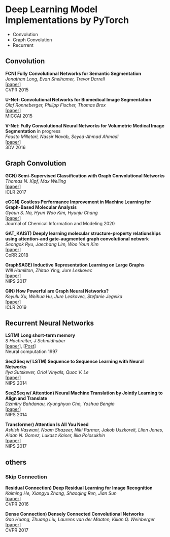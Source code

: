 # Deep Learning Model Implementations by PyTorch
* Convolution 
* Graph Convolution 
* Recurrent 



## Convolution

**FCN) Fully Convolutional Networks for Semantic Segmentation**   
*Jonathan Long, Evan Shelhamer, Trevor Darrell*   
[[paper](https://arxiv.org/abs/1411.4038)]    
CVPR 2015 


**U-Net: Convolutional Networks for Biomedical Image Segmentation**   
*Olaf Ronneberger, Philipp Fischer, Thomas Brox*   
[[paper](https://arxiv.org/abs/1505.04597)]    
MICCAI 2015 


**V-Net: Fully Convolutional Neural Networks for Volumetric Medical Image Segmentation** in progress   
*Fausto Milletari, Nassir Navab, Seyed-Ahmad Ahmadi*   
[[paper](https://arxiv.org/abs/1606.04797)]   
3DV 2016 


## Graph Convolution  
**GCN) Semi-Supervised Classification with Graph Convolutional Networks**   
*Thomas N. Kipf, Max Welling*  
[[paper](https://arxiv.org/abs/1609.02907)]   
ICLR 2017   

 
**eGCN) Costless Performance Improvement in Machine Learning for Graph-Based Molecular Analysis**   
*Gyoun S. Na, Hyun Woo Kim, Hyunju Chang*  
[[paper](https://pubs.acs.org/doi/full/10.1021/acs.jcim.9b00816)]   
Journal of Chemical Information and Modeling 2020   


**GAT_KAIST) Deeply learning molecular structure-property relationships using attention-and gate-augmented graph convolutional network**   
*Seongok Ryu, Jaechang Lim, Woo Youn Kim*  
[[paper](https://arxiv.org/abs/1805.10988)]   
CoRR 2018   


**GraphSAGE) Inductive Representation Learning on Large Graphs**   
*Will Hamilton, Zhitao Ying, Jure Leskovec*  
[[paper](https://arxiv.org/abs/1706.02216)]   
NIPS 2017   


**GIN) How Powerful are Graph Neural Networks?**   
*Keyulu Xu, Weihua Hu, Jure Leskovec, Stefanie Jegelka*  
[[paper](https://arxiv.org/abs/1810.00826)]   
ICLR 2019   

## Recurrent Neural Networks  
**LSTM) Long short-term memory**   
*S Hochreiter, J Schmidhuber*  
[[paper](https://pubmed.ncbi.nlm.nih.gov/9377276/)], [[Post](https://pubmed.ncbi.nlm.nih.gov/9377276/)]    
Neural computation 1997   


**Seq2Seq w/ LSTM) Sequence to Sequence Learning with Neural Networks**   
*Ilya Sutskever, Oriol Vinyals, Quoc V. Le*  
[[paper](https://arxiv.org/abs/1409.3215)]    
NIPS 2014   

**Seq2Seq w/ Attention) Neural Machine Translation by Jointly Learning to Align and Translate**   
*Dzmitry Bahdanau, Kyunghyun Cho, Yoshua Bengio*  
[[paper](https://arxiv.org/abs/1409.0473)]    
NIPS 2014   

**Transformer) Attention Is All You Need**   
*Ashish Vaswani, Noam Shazeer, Niki Parmar, Jakob Uszkoreit, Llion Jones, Aidan N. Gomez, Lukasz Kaiser, Illia Polosukhin*  
[[paper](https://arxiv.org/abs/1706.03762)]    
NIPS 2017   

## others
### Skip Connection
**Residual Connection) Deep Residual Learning for Image Recognition**   
*Kaiming He, Xiangyu Zhang, Shaoqing Ren, Jian Sun*  
[[paper](https://arxiv.org/abs/1512.03385)]    
CVPR 2016   

**Dense Connection) Densely Connected Convolutional Networks**   
*Gao Huang, Zhuang Liu, Laurens van der Maaten, Kilian Q. Weinberger*  
[[paper](https://arxiv.org/abs/1608.06993)]    
CVPR 2017   
